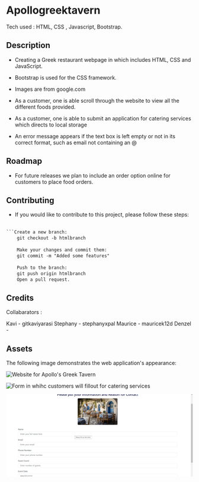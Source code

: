 # Apollogreektavern

Tech used : HTML, CSS , Javascript, Bootstrap.


## Description

* Creating a Greek restaurant webpage in which includes HTML, CSS and JavaScript.

* Bootstrap is used for the CSS framework. 

* Images are from google.com 

* As a customer, one is able scroll through the website to view all the different foods provided.

* As a customer, one is able to submit an application for catering services which directs to local storage 

* An error message appears if the text box is left empty or not in its correct format, such as email not containing an @


## Roadmap

* For future releases we plan to include an order option online for customers to place food orders. 


## Contributing

* If you would like to contribute to this project, please follow these steps:

``` Fork the repository. 
    
```Create a new branch:
    git checkout -b htmlbranch

    Make your changes and commit them:
    git commit -m "Added some features"

    Push to the branch:
    git push origin htmlbranch
    Open a pull request. 
```

## Credits

Collabarators : 

Kavi - gitkaviyarasi
Stephany - stephanyxpal
Maurice - mauricek12d
Denzel - 

## Assets

The following image demonstrates the web application's appearance:

![Website for Apollo's Greek Tavern](./demo.PNG)

![Form in whihc customers will fillout for catering services](./demo2.PNG)

![alt text](image.png)